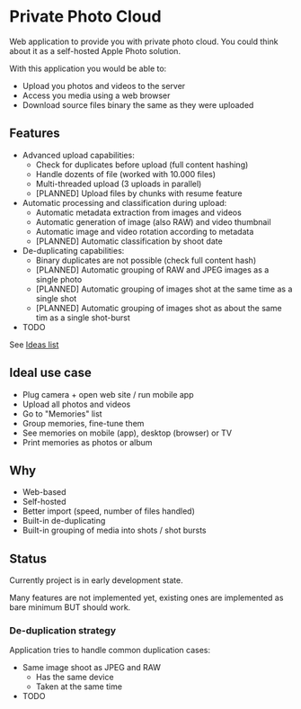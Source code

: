 # Private Photo Cloud

Web application to provide you with private photo cloud. You could think about it as a self-hosted Apple Photo solution.

With this application you would be able to:

* Upload you photos and videos to the server
* Access you media using a web browser
* Download source files binary the same as they were uploaded

## Features

* Advanced upload capabilities:
  * Check for duplicates before upload (full content hashing)
  * Handle dozents of file (worked with 10.000 files)
  * Multi-threaded upload (3 uploads in parallel)
  * [PLANNED] Upload files by chunks with resume feature
* Automatic processing and classification during upload:
  * Automatic metadata extraction from images and videos
  * Automatic generation of image (also RAW) and video thumbnail
  * Automatic image and video rotation according to metadata
  * [PLANNED] Automatic classification by shoot date
* De-duplicating capabilities:
  * Binary duplicates are not possible (check full content hash)
  * [PLANNED] Automatic grouping of RAW and JPEG images as a single photo
  * [PLANNED] Automatic grouping of images shot at the same time as a single shot
  * [PLANNED] Automatic grouping of images shot as about the same tim as a single shot-burst
* TODO

See [Ideas list](IDEAS.md)

## Ideal use case

* Plug camera + open web site / run mobile app
* Upload all photos and videos
* Go to "Memories" list
* Group memories, fine-tune them
* See memories on mobile (app), desktop (browser) or TV
* Print memories as photos or album

## Why

* Web-based
* Self-hosted
* Better import (speed, number of files handled)
* Built-in de-duplicating
* Built-in grouping of media into shots / shot bursts

## Status

Currently project is in early development state.

Many features are not implemented yet, existing ones are implemented as bare minimum BUT should work.

### De-duplication strategy

Application tries to handle common duplication cases:

* Same image shoot as JPEG and RAW
  * Has the same device
  * Taken at the same time
* TODO
